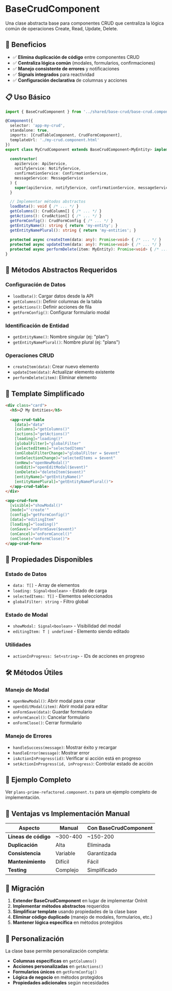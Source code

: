# BaseCrudComponent

Una clase abstracta base para componentes CRUD que centraliza la lógica común de operaciones Create, Read, Update, Delete.

## 🎯 **Beneficios**

- ✅ **Elimina duplicación de código** entre componentes CRUD
- ✅ **Centraliza lógica común** (modales, formularios, confirmaciones)
- ✅ **Manejo consistente de errores** y notificaciones
- ✅ **Signals integrados** para reactividad
- ✅ **Configuración declarativa** de columnas y acciones

## 📋 **Uso Básico**

```typescript
import { BaseCrudComponent } from '../shared/base-crud/base-crud.component';

@Component({
  selector: 'app-my-crud',
  standalone: true,
  imports: [CrudTableComponent, CrudFormComponent],
  templateUrl: './my-crud.component.html'
})
export class MyCrudComponent extends BaseCrudComponent<MyEntity> implements OnInit {
  
  constructor(
    apiService: ApiService,
    notifyService: NotifyService,
    confirmationService: ConfirmationService,
    messageService: MessageService
  ) {
    super(apiService, notifyService, confirmationService, messageService);
  }

  // Implementar métodos abstractos
  loadData(): void { /* ... */ }
  getColumns(): CrudColumn[] { /* ... */ }
  getActions(): CrudAction[] { /* ... */ }
  getFormConfig(): CrudFormConfig { /* ... */ }
  getEntityName(): string { return 'my-entity'; }
  getEntityNamePlural(): string { return 'my-entities'; }
  
  protected async createItem(data: any): Promise<void> { /* ... */ }
  protected async updateItem(data: any): Promise<void> { /* ... */ }
  protected async performDelete(item: MyEntity): Promise<void> { /* ... */ }
}
```

## 🔧 **Métodos Abstractos Requeridos**

### **Configuración de Datos**
- `loadData()`: Cargar datos desde la API
- `getColumns()`: Definir columnas de la tabla
- `getActions()`: Definir acciones de fila
- `getFormConfig()`: Configurar formulario modal

### **Identificación de Entidad**
- `getEntityName()`: Nombre singular (ej: "plan")
- `getEntityNamePlural()`: Nombre plural (ej: "plans")

### **Operaciones CRUD**
- `createItem(data)`: Crear nuevo elemento
- `updateItem(data)`: Actualizar elemento existente
- `performDelete(item)`: Eliminar elemento

## 🎨 **Template Simplificado**

```html
<div class="card">
  <h5>📋 My Entities</h5>
  
  <app-crud-table
    [data]="data"
    [columns]="getColumns()"
    [actions]="getActions()"
    [loading]="loading()"
    [globalFilter]="globalFilter"
    [selectedItems]="selectedItems"
    (onGlobalFilterChange)="globalFilter = $event"
    (onSelectionChange)="selectedItems = $event"
    (onNew)="openNewModal()"
    (onEdit)="openEditModal($event)"
    (onDelete)="deleteItem($event)"
    [entityName]="getEntityName()"
    [entityNamePlural]="getEntityNamePlural()">
  </app-crud-table>
</div>

<app-crud-form
  [visible]="showModal()"
  [mode]="'create'"
  [config]="getFormConfig()"
  [data]="editingItem"
  [loading]="loading()"
  (onSave)="onFormSave($event)"
  (onCancel)="onFormCancel()"
  (onClose)="onFormClose()">
</app-crud-form>
```

## 🚀 **Propiedades Disponibles**

### **Estado de Datos**
- `data: T[]` - Array de elementos
- `loading: Signal<boolean>` - Estado de carga
- `selectedItems: T[]` - Elementos seleccionados
- `globalFilter: string` - Filtro global

### **Estado de Modal**
- `showModal: Signal<boolean>` - Visibilidad del modal
- `editingItem: T | undefined` - Elemento siendo editado

### **Utilidades**
- `actionInProgress: Set<string>` - IDs de acciones en progreso

## 🛠 **Métodos Útiles**

### **Manejo de Modal**
- `openNewModal()`: Abrir modal para crear
- `openEditModal(item)`: Abrir modal para editar
- `onFormSave(data)`: Guardar formulario
- `onFormCancel()`: Cancelar formulario
- `onFormClose()`: Cerrar formulario

### **Manejo de Errores**
- `handleSuccess(message)`: Mostrar éxito y recargar
- `handleError(message)`: Mostrar error
- `isActionInProgress(id)`: Verificar si acción está en progreso
- `setActionInProgress(id, inProgress)`: Controlar estado de acción

## 📝 **Ejemplo Completo**

Ver `plans-prime-refactored.component.ts` para un ejemplo completo de implementación.

## 🎯 **Ventajas vs Implementación Manual**

| Aspecto | Manual | Con BaseCrudComponent |
|---------|--------|----------------------|
| **Líneas de código** | ~300-400 | ~150-200 |
| **Duplicación** | Alta | Eliminada |
| **Consistencia** | Variable | Garantizada |
| **Mantenimiento** | Difícil | Fácil |
| **Testing** | Complejo | Simplificado |

## 🔄 **Migración**

1. **Extender BaseCrudComponent** en lugar de implementar OnInit
2. **Implementar métodos abstractos** requeridos
3. **Simplificar template** usando propiedades de la clase base
4. **Eliminar código duplicado** (manejo de modales, formularios, etc.)
5. **Mantener lógica específica** en métodos protegidos

## 🎨 **Personalización**

La clase base permite personalización completa:
- **Columnas específicas** en `getColumns()`
- **Acciones personalizadas** en `getActions()`
- **Formularios únicos** en `getFormConfig()`
- **Lógica de negocio** en métodos protegidos
- **Propiedades adicionales** según necesidades
